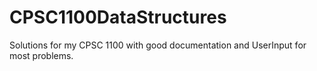 # CPSC1100DataStructures
Solutions for my CPSC 1100 with good documentation and UserInput for most problems.
